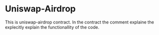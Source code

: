 # Uniswap-Airdrop

This is uniswap-airdrop contract.
In the contract the comment explaine the explecitly explain the functionallity of the code.
